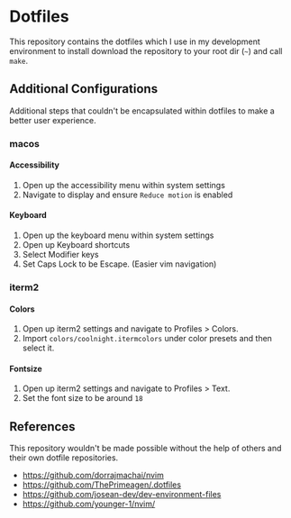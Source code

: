 # Dotfiles

This repository contains the dotfiles which I use in my development environment
to install download the repository to your root dir (`~`) and call `make`.

## Additional Configurations

Additional steps that couldn't be encapsulated within dotfiles to make a better
user experience.

### macos

#### Accessibility

1. Open up the accessibility menu within system settings
2. Navigate to display and ensure `Reduce motion` is enabled

#### Keyboard

1. Open up the keyboard menu within system settings
2. Open up Keyboard shortcuts
3. Select Modifier keys
4. Set Caps Lock to be Escape. (Easier vim navigation)

### iterm2

#### Colors

1. Open up iterm2 settings and navigate to Profiles > Colors.
2. Import `colors/coolnight.itermcolors` under color presets and then select it.

#### Fontsize

1. Open up iterm2 settings and navigate to Profiles > Text.
2. Set the font size to be around `18`

## References

This repository wouldn't be made possible without the help of others
and their own dotfile repositories.

- https://github.com/dorrajmachai/nvim
- https://github.com/ThePrimeagen/.dotfiles
- https://github.com/josean-dev/dev-environment-files
- https://github.com/younger-1/nvim/
